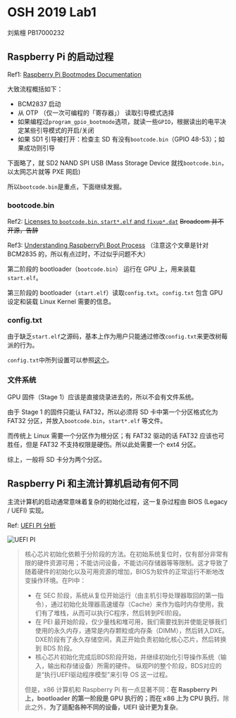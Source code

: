 # OSH 2019 Lab1
刘紫檀 PB17000232

## Raspberry Pi 的启动过程

Ref1: [Raspberry Pi Bootmodes Documentation](https://www.raspberrypi.org/documentation/hardware/raspberrypi/bootmodes/README.md)

大致流程概括如下：
- BCM2837 启动
- 从 OTP （仅一次可编程的「寄存器」） 读取引导模式选择
- 如果编程过`program_gpio_bootmode`选项，就读一些`GPIO`，根据读出的电平决定某些引导模式的开启/关闭
- 如果 SD1 引导被打开：检查主 SD 有没有`bootcode.bin`（GPIO 48-53）；如果成功则引导

下面略了，就 SD2 NAND SPI USB (Mass Storage Device 就找`bootcode.bin`，以太网芯片就等 PXE 网启)

所以`bootcode.bin`是重点，下面继续发掘。

### bootcode.bin

Ref2: [Licenses to `bootcode.bin`, `start*.elf` and `fixup*.dat`](https://github.com/raspberrypi/firmware/blob/master/boot/LICENCE.broadcom)   ~~Broadcom 并不开源，告辞~~

Ref3: [Understanding RaspberryPi Boot Process](https://wiki.beyondlogic.org/index.php?title=Understanding_RaspberryPi_Boot_Process) （注意这个文章是针对 BCM2835 的，所以有点过时，不过似乎问题不大）

第二阶段的 bootloader（`bootcode.bin`） 运行在 GPU 上，用来装载`start.elf`。 

第三阶段的 bootloader（`start.elf`）读取`config.txt`。`config.txt` 包含 GPU 设定和装载 Linux Kernel 需要的信息。

### config.txt

由于缺乏`start.elf`之源码，基本上作为用户只能通过修改`config.txt`来更改树莓派的行为。

`config.txt`中所列设置可以参照[这个](https://www.raspberrypi.org/documentation/configuration/config-txt/)。

### 文件系统

GPU 固件（Stage 1）应该是直接烧录进去的，所以不会有文件系统。

由于 Stage 1 的固件只能认 FAT32，所以必须将 SD 卡中第一个分区格式化为 FAT32 分区，并放入`bootcode.bin`，`start*.elf` 等文件。

而传统上 Linux 需要一个分区作为根分区；有 FAT32 驱动的话 FAT32 应该也可胜任，但是 FAT32 不支持权限是硬伤。所以此处需要一个 ext4 分区。

综上，一般将 SD 卡分为两个分区。

## Raspberry Pi 和主流计算机启动有何不同

主流计算机的启动通常意味着复杂的初始化过程，这一复杂过程由 BIOS (Legacy / UEFI) 实现。

Ref: [UEFI PI 分析](https://zhuanlan.zhihu.com/p/25941340)

![UEFI PI](/home/libreliu/RDMA/Os/OSH-2019-Labs/docs/uefi_pi.jpg)

> 核心芯片初始化依赖于分阶段的方法。在初始系统复位时，仅有部分非常有限的硬件资源可用；不能访问设备，不能访问存储器等等限制。这才导致了随着硬件的初始化以及可用资源的增加，BIOS为软件的正常运行不断地改变操作环境。在PI中：
>
> - 在 SEC 阶段，系统从复位开始运行（由主机引导处理器取回的第一指令），通过初始化处理器高速缓存（Cache）来作为临时内存使用，我们有了堆栈，从而可以执行C程序，然后转到PEI阶段。
> - 在 PEI 最开始阶段，仅少量栈和堆可用，我们需要找到并使能足够我们使用的永久内存，通常是内存颗粒或内存条（DIMM），然后转入DXE。
>   DXE阶段有了永久存储空间，真正开始负责初始化核心芯片，然后转换到 BDS 阶段。
> - 核心芯片初始化完成后BDS阶段开始，并继续初始化引导操作系统（输入，输出和存储设备）所需的硬件。 纵观PI的整个阶段，BDS对应的是“执行UEFI驱动程序模型”来引导 OS 这一过程。
>
> 但是，x86 计算机和 Raspberry Pi 有一点显著不同：**在 Raspberry Pi 上，bootloader 的第一阶段是 GPU 执行的；而在 x86 上为 CPU 执行**。除此之外，**为了适配各种不同的设备，UEFI 设计更为复杂**。



